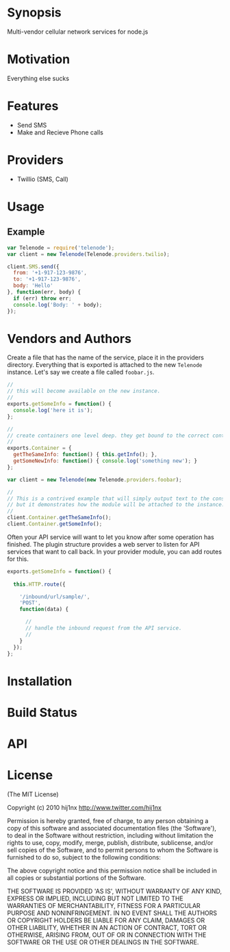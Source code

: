 # Synopsis
Multi-vendor cellular network services for node.js

# Motivation
Everything else sucks

# Features
- Send SMS
- Make and Recieve Phone calls

# Providers
- Twillio (SMS, Call)

# Usage

## Example

```js
var Telenode = require('telenode');
var client = new Telenode(Telenode.providers.twilio);

client.SMS.send({
  from: '+1-917-123-9876', 
  to: '+1-917-123-9876', 
  body: 'Hello'
}, function(err, body) {
  if (err) throw err;
  console.log('Body: ' + body);
});

```

# Vendors and Authors
Create a file that has the name of the service, place it in the providers directory. Everything that is exported is attached to the new `Telenode` instance. Let's say we create a file called `foobar.js`.

```js
//
// this will become available on the new instance.
//
exports.getSomeInfo = function() { 
  console.log('here it is'); 
};

//
// create containers one level deep. they get bound to the correct context for you.
//
exports.Container = {
  getTheSameInfo: function() { this.getInfo(); },
  getSomeNewInfo: function() { console.log('something new'); }
};

```

```js
var client = new Telenode(new Telenode.providers.foobar);

//
// This is a contrived example that will simply output text to the console,
// but it demonstrates how the module will be attached to the instance.
//
client.Container.getTheSameInfo();
client.Container.getSomeInfo();
```

Often your API service will want to let you know after some operation has finished. The plugin structure provides a web server to listen for API services that want to call back. In your provider module, you can add routes for this.

```js
exports.getSomeInfo = function() { 
  
  this.HTTP.route({

    '/inbound/url/sample/',
    'POST',
    function(data) {

      //
      // handle the inbound request from the API service.
      //
    }
  });
};
```


# Installation

# Build Status

# API

# License
(The MIT License)

Copyright (c) 2010 hij1nx <http://www.twitter.com/hij1nx>

Permission is hereby granted, free of charge, to any person obtaining a copy of this software and associated documentation files (the 'Software'), to deal in the Software without restriction, including without limitation the rights to use, copy, modify, merge, publish, distribute, sublicense, and/or sell copies of the Software, and to permit persons to whom the Software is furnished to do so, subject to the following conditions:

The above copyright notice and this permission notice shall be included in all copies or substantial portions of the Software.

THE SOFTWARE IS PROVIDED 'AS IS', WITHOUT WARRANTY OF ANY KIND, EXPRESS OR IMPLIED, INCLUDING BUT NOT LIMITED TO THE WARRANTIES OF MERCHANTABILITY, FITNESS FOR A PARTICULAR PURPOSE AND NONINFRINGEMENT. IN NO EVENT SHALL THE AUTHORS OR COPYRIGHT HOLDERS BE LIABLE FOR ANY CLAIM, DAMAGES OR OTHER LIABILITY, WHETHER IN AN ACTION OF CONTRACT, TORT OR OTHERWISE, ARISING FROM, OUT OF OR IN CONNECTION WITH THE SOFTWARE OR THE USE OR OTHER DEALINGS IN THE SOFTWARE.
